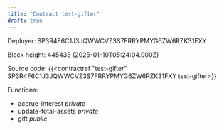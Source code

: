 ```yaml
---
title: "Contract test-gifter"
draft: true
---
```

Deployer: SP3R4F6C1J3JQWWCVZ3S7FRRYPMYG6ZW6RZK31FXY


 



Block height: 445438 (2025-01-10T05:24:04.000Z)

Source code: {{<contractref "test-gifter" SP3R4F6C1J3JQWWCVZ3S7FRRYPMYG6ZW6RZK31FXY test-gifter>}}

Functions:

* accrue-interest _private_
* update-total-assets _private_
* gift _public_

